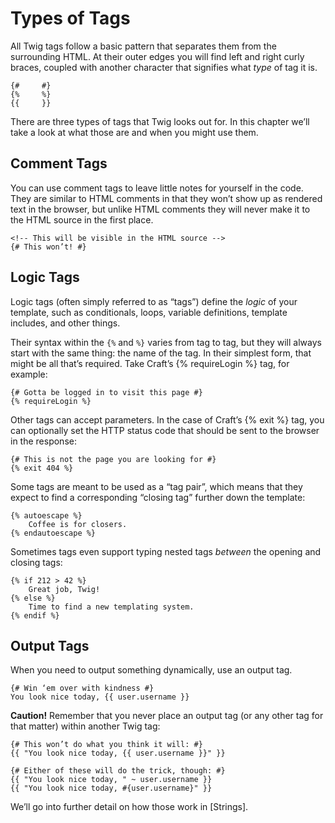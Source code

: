 # Types of Tags

All Twig tags follow a basic pattern that separates them from the surrounding HTML. At their outer edges you will find left and right curly braces, coupled with another character that signifies what _type_ of tag it is.

```jinja
{#     #}
{%     %}
{{     }}
```

There are three types of tags that Twig looks out for. In this chapter we’ll take a look at what those are and when you might use them.

## Comment Tags

You can use comment tags to leave little notes for yourself in the code. They are similar to HTML comments in that they won’t show up as rendered text in the browser, but unlike HTML comments they will never make it to the HTML source in the first place.

```jinja
<!-- This will be visible in the HTML source -->
{# This won’t! #}
```

## Logic Tags

Logic tags (often simply referred to as “tags”) define the _logic_ of your template, such as conditionals, loops, variable definitions, template includes, and other things.

Their syntax within the `{%` and `%}` varies from tag to tag, but they will always start with the same thing: the name of the tag. In their simplest form, that might be all that’s required. Take Craft’s {% requireLogin %} tag, for example:

```jinja
{# Gotta be logged in to visit this page #}
{% requireLogin %}
```

Other tags can accept parameters. In the case of Craft’s {% exit %} tag, you can optionally set the HTTP status code that should be sent to the browser in the response:

```jinja
{# This is not the page you are looking for #}
{% exit 404 %}
```

Some tags are meant to be used as a “tag pair”, which means that they expect to find a corresponding “closing tag” further down the template:

```jinja
{% autoescape %}
    Coffee is for closers.
{% endautoescape %}
```

Sometimes tags even support typing nested tags _between_ the opening and closing tags:

```jinja
{% if 212 > 42 %}
    Great job, Twig!
{% else %}
    Time to find a new templating system.
{% endif %}
```

## Output Tags

When you need to output something dynamically, use an output tag.

```jinja
{# Win ‘em over with kindness #}
You look nice today, {{ user.username }}
```

**Caution!** Remember that you never place an output tag (or any other tag for that matter) within another Twig tag:

```jinja
{# This won’t do what you think it will: #}
{{ "You look nice today, {{ user.username }}" }}

{# Either of these will do the trick, though: #}
{{ "You look nice today, " ~ user.username }}
{{ "You look nice today, #{user.username}" }}
```

We’ll go into further detail on how those work in [Strings].